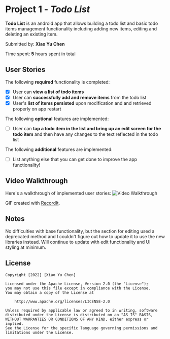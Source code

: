 # Project 1 - *Todo List*

**Todo List** is an android app that allows building a todo list and basic todo items management functionality including adding new items, editing and deleting an existing item.

Submitted by: **Xiao Yu Chen**

Time spent: **5** hours spent in total

## User Stories

The following **required** functionality is completed:

* [x] User can **view a list of todo items**
* [x] User can **successfully add and remove items** from the todo list
* [x] User's **list of items persisted** upon modification and and retrieved properly on app restart

The following **optional** features are implemented:

* [ ] User can **tap a todo item in the list and bring up an edit screen for the todo item** and then have any changes to the text reflected in the todo list

The following **additional** features are implemented:

* [ ] List anything else that you can get done to improve the app functionality!

## Video Walkthrough

Here's a walkthrough of implemented user stories:
![Video Walkthrough](https://user-images.githubusercontent.com/86455800/152633960-4cbe981e-ca37-4771-9b72-d3f4c44cb007.gif)


GIF created with [RecordIt](http://www.recordit.co).

## Notes

No difficulties with base functionality, but the section for editing used a deprecated method and I couldn't figure out how to update it to use the
new libraries instead. Will continue to update with edit functionality and UI styling at minimum.

## License

    Copyright [2022] [Xiao Yu Chen]

    Licensed under the Apache License, Version 2.0 (the "License");
    you may not use this file except in compliance with the License.
    You may obtain a copy of the License at

        http://www.apache.org/licenses/LICENSE-2.0

    Unless required by applicable law or agreed to in writing, software
    distributed under the License is distributed on an "AS IS" BASIS,
    WITHOUT WARRANTIES OR CONDITIONS OF ANY KIND, either express or implied.
    See the License for the specific language governing permissions and
    limitations under the License.
